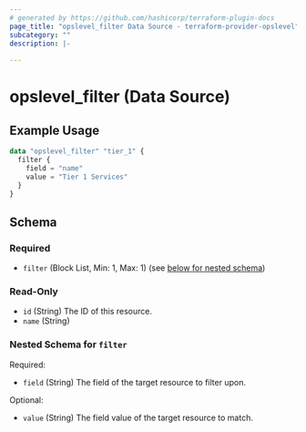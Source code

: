 ```yaml
---
# generated by https://github.com/hashicorp/terraform-plugin-docs
page_title: "opslevel_filter Data Source - terraform-provider-opslevel"
subcategory: ""
description: |-
  
---
```


# opslevel_filter (Data Source)



## Example Usage

```terraform
data "opslevel_filter" "tier_1" {
  filter {
    field = "name"
    value = "Tier 1 Services"
  }
}
```

<!-- schema generated by tfplugindocs -->
## Schema

### Required

- `filter` (Block List, Min: 1, Max: 1) (see [below for nested schema](#nestedblock--filter))

### Read-Only

- `id` (String) The ID of this resource.
- `name` (String)

<a id="nestedblock--filter"></a>
### Nested Schema for `filter`

Required:

- `field` (String) The field of the target resource to filter upon.

Optional:

- `value` (String) The field value of the target resource to match.


